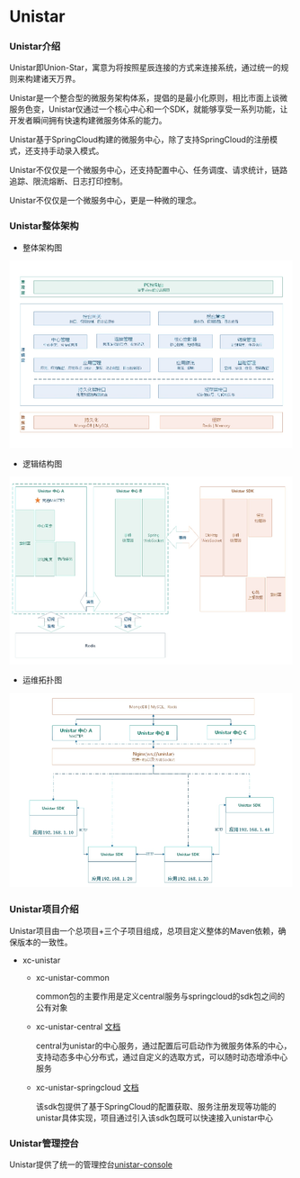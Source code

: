 # Unistar

### Unistar介绍

Unistar即Union-Star，寓意为将按照星辰连接的方式来连接系统，通过统一的规则来构建诸天万界。

Unistar是一个整合型的微服务架构体系，提倡的是最小化原则，相比市面上谈微服务色变，Unistar仅通过一个核心中心和一个SDK，就能够享受一系列功能，让开发者瞬间拥有快速构建微服务体系的能力。

Unistar基于SpringCloud构建的微服务中心，除了支持SpringCloud的注册模式，还支持手动录入模式。

Unistar不仅仅是一个微服务中心，还支持配置中心、任务调度、请求统计，链路追踪、限流熔断、日志打印控制。

Unistar不仅仅是一个微服务中心，更是一种微的理念。

### Unistar整体架构

- 整体架构图

![整体架构图](./doc/image/frame.jpg)
    
- 逻辑结构图

![逻辑结构图](./doc/image/logic.jpg)

- 运维拓扑图

![运维拓扑图](./doc/image/topo.jpg)

### Unistar项目介绍

Unistar项目由一个总项目+三个子项目组成，总项目定义整体的Maven依赖，确保版本的一致性。

- xc-unistar

  - xc-unistar-common
    
    common包的主要作用是定义central服务与springcloud的sdk包之间的公有对象
    
  - xc-unistar-central [文档](./unistar-central) 
  
    central为unistar的中心服务，通过配置后可启动作为微服务体系的中心，支持动态多中心分布式，通过自定义的选取方式，可以随时动态增添中心服务

  - xc-unistar-springcloud [文档](./unistar-springcloud) 
  
    该sdk包提供了基于SpringCloud的配置获取、服务注册发现等功能的unistar具体实现，项目通过引入该sdk包既可以快速接入unistar中心

### Unistar管理控台

Unistar提供了统一的管理控台[unistar-console](https://gitee.com/sunson468/unistar-console)